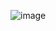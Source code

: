 ![image](https://user-images.githubusercontent.com/100708547/234104451-5c6fd756-4d39-4295-959a-62a8688eb0a0.png)
